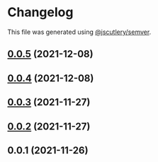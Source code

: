 # Changelog

This file was generated using [@jscutlery/semver](https://github.com/jscutlery/semver).

## [0.0.5](https://github.com/onedaycat/jaco/compare/domain-0.0.4...domain-0.0.5) (2021-12-08)



## [0.0.4](https://github.com/onedaycat/jaco/compare/domain-0.0.3...domain-0.0.4) (2021-12-08)



## [0.0.3](https://github.com/onedaycat/jaco/compare/domain-0.0.2...domain-0.0.3) (2021-11-27)



## [0.0.2](https://github.com/onedaycat/jaco/compare/domain-0.0.1...domain-0.0.2) (2021-11-27)



## 0.0.1 (2021-11-26)
